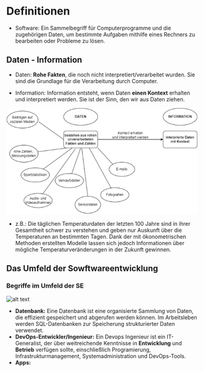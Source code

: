 # Definitionen

- Software: Ein Sammelbegriff für Computerprogramme und die zugehörigen Daten, um bestimmte Aufgaben mithilfe eines Rechners zu bearbeiten oder Probleme zu lösen.

## Daten - Information

- Daten: **Rohe Fakten**, die noch nicht interpretiert/verarbeitet wurden. Sie sind die Grundlage für die Verarbeitung durch Computer.

- Information: Information entsteht, wenn Daten **einen Kontext** erhalten und interpretiert werden. Sie ist der Sinn, den wir aus Daten ziehen.

![alt text](daten-information.png)

- z.B.: Die täglichen Temperaturdaten der letzten 100 Jahre sind in ihrer Gesamtheit schwer zu verstehen und geben nur Auskunft über die Temperaturen an bestimmten Tagen. Dank der mit ökonometrischen Methoden erstellten Modelle lassen sich jedoch Informationen über mögliche Temperaturveränderungen in der Zukunft gewinnen.

## Das Umfeld der Sowftwareentwicklung

### Begriffe im Umfeld der SE

![alt text](image.png)

- **Datenbank:** Eine Datenbank ist eine organisierte Sammlung von Daten, die effizient gespeichert und abgerufen werden können. Im Arbeitsleben werden SQL-Datenbanken zur Speicherung strukturierter Daten verwendet.
- **DevOps-Entwickler/Ingenieur:** Ein Devops Ingenieur ist ein IT-Generalist, der über weitreichende Kenntnisse in **Entwicklung** und **Betrieb** verfügen sollte, einschließlich Programierung, Infrastrukturmanagement, Systemadministration und DevOps-Tools.
- **Apps:**
